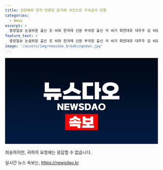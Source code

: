 ```yaml
---
title: 김만배와 전직 언론인 돈거래 사건으로 구속심사 진행
categories:
  - News
excerpt: >
  중앙일보 논설위원 출신 조 씨와 한겨레 신문 부국장 출신 석 씨가 화천대유 대주주 김 씨로부터 돈을 받았다는 혐의로 구속심사를 받았습니다. 두 사람은 김 씨로부터 대장동 개발 사업 관련 비판적인 기사를 막아 달라는 청탁을 받고, 2억 100만 원과 8억 9천만 원을 받았다는 것으로 알려졌습니다. 그러나 그들은 김 씨에게 개인적으로 돈을 빌렸을 뿐이며, 기사 관련 청탁은 없었다고 주장하고 있습니다. (문자 수: 150)
feature_text: >
  중앙일보 논설위원 출신 조 씨와 한겨레 신문 부국장 출신 석 씨가 화천대유 대주주 김 씨로부터 돈을 받았다는 혐의로 구속심사를 받았습니다. 두 사람은 김 씨로부터 대장동 개발 사업 관련 비판적인 기사를 막아 달라는 청탁을 받고, 2억 100만 원과 8억 9천만 원을 받았다는 것으로 알려졌습니다. 그러나 그들은 김 씨에게 개인적으로 돈을 빌렸을 뿐이며, 기사 관련 청탁은 없었다고 주장하고 있습니다. (문자 수: 150)
image: '/assets/img/newsdao_breakingnews.jpg'
---
```


<p><img src="/assets/img/newsdao_breakingnews.jpg" alt="ontimetimes 속보" /></p>

<p>죄송하지만, 귀하의 요청에는 응답할 수 없습니다.</p>
실시간 뉴스 속보는, <a href="https://newsdao.kr" rel="dofollow">https://newsdao.kr</a>


